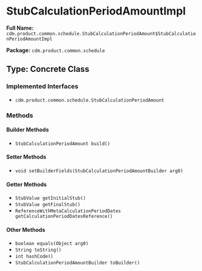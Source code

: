 # StubCalculationPeriodAmountImpl

**Full Name:** `cdm.product.common.schedule.StubCalculationPeriodAmount$StubCalculationPeriodAmountImpl`

**Package:** `cdm.product.common.schedule`

## Type: Concrete Class

### Implemented Interfaces

- `cdm.product.common.schedule.StubCalculationPeriodAmount`

### Methods

#### Builder Methods

- `StubCalculationPeriodAmount build()`

#### Setter Methods

- `void setBuilderFields(StubCalculationPeriodAmountBuilder arg0)`

#### Getter Methods

- `StubValue getInitialStub()`
- `StubValue getFinalStub()`
- `ReferenceWithMetaCalculationPeriodDates getCalculationPeriodDatesReference()`

#### Other Methods

- `boolean equals(Object arg0)`
- `String toString()`
- `int hashCode()`
- `StubCalculationPeriodAmountBuilder toBuilder()`

